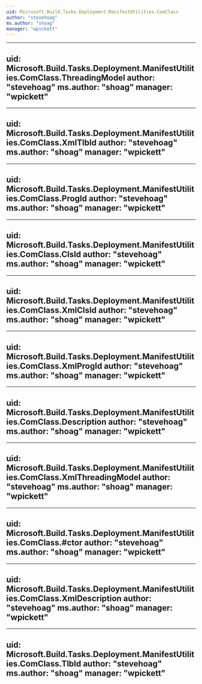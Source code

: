 ```yaml
---
uid: Microsoft.Build.Tasks.Deployment.ManifestUtilities.ComClass
author: "stevehoag"
ms.author: "shoag"
manager: "wpickett"
---
```


---
uid: Microsoft.Build.Tasks.Deployment.ManifestUtilities.ComClass.ThreadingModel
author: "stevehoag"
ms.author: "shoag"
manager: "wpickett"
---

---
uid: Microsoft.Build.Tasks.Deployment.ManifestUtilities.ComClass.XmlTlbId
author: "stevehoag"
ms.author: "shoag"
manager: "wpickett"
---

---
uid: Microsoft.Build.Tasks.Deployment.ManifestUtilities.ComClass.ProgId
author: "stevehoag"
ms.author: "shoag"
manager: "wpickett"
---

---
uid: Microsoft.Build.Tasks.Deployment.ManifestUtilities.ComClass.ClsId
author: "stevehoag"
ms.author: "shoag"
manager: "wpickett"
---

---
uid: Microsoft.Build.Tasks.Deployment.ManifestUtilities.ComClass.XmlClsId
author: "stevehoag"
ms.author: "shoag"
manager: "wpickett"
---

---
uid: Microsoft.Build.Tasks.Deployment.ManifestUtilities.ComClass.XmlProgId
author: "stevehoag"
ms.author: "shoag"
manager: "wpickett"
---

---
uid: Microsoft.Build.Tasks.Deployment.ManifestUtilities.ComClass.Description
author: "stevehoag"
ms.author: "shoag"
manager: "wpickett"
---

---
uid: Microsoft.Build.Tasks.Deployment.ManifestUtilities.ComClass.XmlThreadingModel
author: "stevehoag"
ms.author: "shoag"
manager: "wpickett"
---

---
uid: Microsoft.Build.Tasks.Deployment.ManifestUtilities.ComClass.#ctor
author: "stevehoag"
ms.author: "shoag"
manager: "wpickett"
---

---
uid: Microsoft.Build.Tasks.Deployment.ManifestUtilities.ComClass.XmlDescription
author: "stevehoag"
ms.author: "shoag"
manager: "wpickett"
---

---
uid: Microsoft.Build.Tasks.Deployment.ManifestUtilities.ComClass.TlbId
author: "stevehoag"
ms.author: "shoag"
manager: "wpickett"
---
